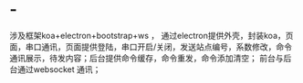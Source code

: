 # -
涉及框架koa+electron+bootstrap+ws ， 通过electron提供外壳，封装koa，页面，串口通讯，页面提供登陆，串口开启/关闭，发送站点编号，系数修改，命令通讯展示，待发内容；后台提供命令缓存，命令重发，命令添加清空； 前台与后台通过websocket 通讯；
